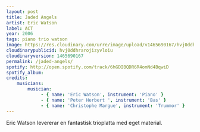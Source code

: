 ```yaml
---
layout: post
title: Jaded Angels
artist: Eric Watson
label: ACT
year: 2006
tags: piano trio watson
image: https://res.cloudinary.com/urre/image/upload/v1465690167/hvj0ddhrarojizyvloiu.jpg
cloudinarypublicid: hvj0ddhrarojizyvloiu
cloudinaryversion: 1465690167
permalink: /jaded-angels/
spotify: http://open.spotify.com/track/6hGDIBQDR6R4omNd4BqwiD
spotify_album: 
credits:
    musicians:
        musician:
             - { name: 'Eric Watson', instrument: 'Piano' }
             - { name: 'Peter Herbert ', instrument: 'Bas' }
             - { name: 'Christophe Margue', instrument: 'Trummor' }
---
```


Eric Watson levererar en fantastisk trioplatta med eget material. 